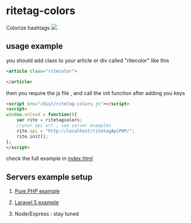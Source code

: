 # ritetag-colors
Colorize hashtags
![](https://www.dropbox.com/s/uw335f6cq017zwz/ritecolors.png?raw=1)

## usage example

you should add class to your article or div called "ritecolor" like this 
```html
<article class="ritecolor">

</article>
```
then you require the js file , and call the init function after adding you keys  
```html
<script src="/dist/ritetag-colors.js"></script>
<script>
window.onload = function(){
	var rite = ritetagcolors;
	//your api url , see server examples
	rite.api = "http://localhost/ritetagApiPHP/";		
	rite.init();
};
</script>
```

check the full example in [index.html](https://github.com/Xloka/ritetag-colors/blob/master/index.html)

## Servers example setup

1. [Pure PHP example](https://github.com/Xloka/ritetag-colors/tree/master/server%20examples/ritetagApiPHP)

2. [Laravel 5 example](https://github.com/Xloka/ritetag-colors/tree/master/server%20examples/ritetagApiLaravel)

3. Node/Express : stay tuned
